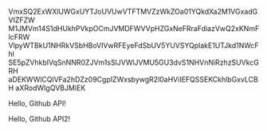 VmxSQ2ExWXlUWGxUYTJoUVUwVTFTMVZzWkZOa01YQkdXa2M1VGxadGVIZFZW
M1JMVm14S1dHUkhPVkpOCmJVMDFWVVpHZGxNeFRraFdiazVwQ2xKNmFIcFRW
VlpyWTBkU1NHRkVSbHBoVlVwRFEyeFdSbUV5YUVSYQplakE1UTJkd1NWcFhl
SE5pZVhkblVqSnNNR0ZJVm1sSlJVWlJVMU5GU3dvS1NHVnNiRzhzSUVkcGRH
aDEKWWlCQlVFa2hDZz09CgpIZWxsbywgR2l0aHViIEFQSSEKCkhlbGxvLCBH
aXRodWIgQVBJMiEK

Hello, Github API!

Hello, Github API2!
